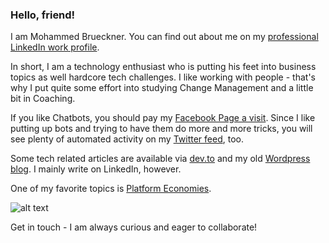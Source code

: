 ### Hello, friend!

I am Mohammed Brueckner. You can find out about me on my [professional LinkedIn work profile](https://www.linkedin.com/in/mbrueckner).

In short, I am a technology enthusiast who is putting his feet into business topics as well hardcore tech challenges.
I like working with people - that's why I put quite some effort into studying Change Management and a little bit in Coaching.

If you like Chatbots, you should pay my [Facebook Page a visit](https://m.me/mobrueckner).
Since I like putting up bots and trying to have them do more and more tricks, you will see plenty of automated activity on my [Twitter feed](https://twitter.com/moebruec), too.

Some tech related articles are available via [dev.to](https://dev.to/mrbrue) and my old [Wordpress blog](https://ideasopensourced.wordpress.com). I mainly write on LinkedIn, however.

One of my favorite topics is [Platform Economies](https://platformeconomies.com).

![alt text](https://media.giphy.com/media/Id0WsC08hT20ywyYHE/giphy.gif "Creators Have To Create")

Get in touch - I am always curious and eager to collaborate!
